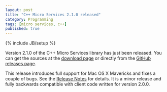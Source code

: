 ```yaml
---
layout: post
title: "C++ Micro Services 2.1.0 released"
category: Programming
tags: [micro services, c++]
published: true
---
```

{% include JB/setup %}

Version 2.1.0 of the C++ Micro Services library has just been released. You can get the
sources at the [download page](http://cppmicroservices.org/download.html) or directly
from the [GitHub releases page](https://github.com/saschazelzer/CppMicroServices/releases).

This release introduces full support for Mac OS X Mavericks and fixes a couple of bugs.
See the [Release Notes](https://github.com/saschazelzer/CppMicroServices/releases/tag/v2.1.0)
for details. It is a minor release and fully backwards compatible with client code written
for version 2.0.0.
